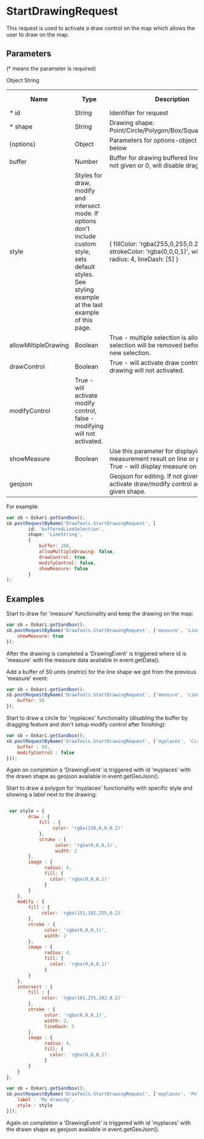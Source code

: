 # StartDrawingRequest

This request is used to activate a draw control on the map which allows the user to draw on the map.

## Parameters

(* means the parameter is required)

<table class="table">
<tr>
  <th> Name</th><th> Type</th><th> Description</th><th> Default value</th>
</tr>
<tr>
  <td> * id</td><td> String</td><td> Identifier for request</td><td> </td>
</tr>
<tr>
  <td> * shape</td><td> String</td><td> Drawing shape: Point/Circle/Polygon/Box/Square/LineString</td><td> </td>
</tr>
<tr>
  <td> {options}</td><td> Object</td><td> Parameters for options-object is listed below</td><td> </td>
</tr>
<tr>
  <td> buffer</td><td> Number</td><td> Buffer for drawing buffered line and dot. If not given or 0, will disable dragging.</td><td> null</td>
</tr>
<tr>
  <td> style</td> Object<td> Styles for draw, modify and intersect mode. If options don't include custom style, sets default styles. See styling example at the last example of this page.</td>
  <td> 
  		{
    		fillColor: 'rgba(255,0,255,0.2)',
    		strokeColor: 'rgba(0,0,0,1)',
    		width: 2,
    		radius: 4,
    		lineDash: [5]
    	}
    </td>
</tr>
<tr>
  <td> allowMiltipleDrawing</td><td> Boolean</td><td> True - multiple selection is allowed, false - selection will be removed before drawing a new selection.</td><td> false</td>
</tr>
<tr>
  <td> drawControl</td><td> Boolean</td><td> True - will activate draw control, false - drawing will not activated.</td><td> true</td>
</tr>
<tr>
  <td> modifyControl</td><td> True - will activate modify control, false - modifying will not activated.</td><td> </td><td> true</td>
</tr>
<tr>
  <td> showMeasure</td><td> Boolean</td><td> Use this parameter for displaying measurement result on line or polygon. True - will display measure on selection.</td><td> false</td>
</tr>
<tr>
  <td> geojson</td></td> String<td> <td> Geojson for editing. If not given, will activate draw/modify control according to given shape.</td><td> null</td>
</tr>
</table>

For example:
```javascript
var sb = Oskari.getSandbox();
sb.postRequestByName('DrawTools.StartDrawingRequest', [
		id: 'bufferedLineSelection', 
		shape: 'LineString', 
		{
        	buffer: 200,
            allowMultipleDrawing: false,
			drawControl: true, 
            modifyControl: false,
            showMeasure: false                       	
        }		
);
```

## Examples

Start to draw for 'measure' functionality and keep the drawing on the map:
```javascript
var sb = Oskari.getSandbox();
sb.postRequestByName('DrawTools.StartDrawingRequest', ['measure', 'LineString'], {
	showMeasure: true
});
```

After the drawing is completed a 'DrawingEvent' is triggered where id is 'measure' with the measure data available in event.getData().

Add a buffer of 50 units (metric) for the line shape we got from the previous 'measure' event:
```javascript
var sb = Oskari.getSandbox();
sb.postRequestByName('DrawTools.StartDrawingRequest', ['measure', 'LineString'], {
	buffer: 50
});
```

Start to draw a circle for 'myplaces' functionality (disabling the buffer by dragging feature and don't setup modify control after finishing):
```javascript
var sb = Oskari.getSandbox();
sb.postRequestByName('DrawTools.StartDrawingRequest', ['myplaces', 'Circle', {
    buffer : 50,
    modifyControl : false
}]);
```
Again on completion a 'DrawingEvent' is triggered with id 'myplaces' with the drawn shape as geojson available in event.getGeoJson().

Start to draw a polygon for 'myplaces' functionality with specific style and showing a label next to the drawing:
```javascript

 var style = {
		draw : {
			fill : {
				 color: 'rgba(238,0,0,0.2)' 
			},
			stroke : {
	    	      color: 'rgba(0,0,0,1)',
	    	      width: 2
		},
		image : {
		      radius: 4,
		      fill: {
		        color: 'rgba(0,0,0,1)'
		      }
		}
	}, 
	modify : {
		fill : {
			 color: 'rgba(153,102,255,0.2)' 
		},
		stroke : {
		      color: 'rgba(0,0,0,1)',
		      width: 2
		},
		image : {
		      radius: 4,
		      fill: {
		        color: 'rgba(0,0,0,1)'
		      }
		}
	},
	intersect : {
		fill : {
			 color: 'rgba(101,255,102,0.2)' 
		},
		stroke : {
		      color: 'rgba(0,0,0,1)',
		      width: 2,
		      lineDash: 5
		},
		image : {
		      radius: 4,
		      fill: {
		        color: 'rgba(0,0,0,1)'
		      }
		}
	}
};

var sb = Oskari.getSandbox();
sb.postRequestByName('DrawTools.StartDrawingRequest', ['myplaces', 'Polygon', {
    label : 'My drawing',
    style : style
}]);
```
Again on completion a 'DrawingEvent' is triggered with id 'myplaces' with the drawn shape as geojson available in event.getGeoJson().
